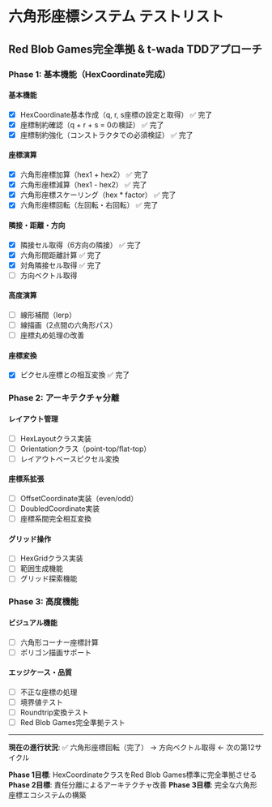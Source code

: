 # 六角形座標システム テストリスト

## Red Blob Games完全準拠 & t-wada TDDアプローチ

### Phase 1: 基本機能（HexCoordinate完成）

#### 基本機能
- [x] HexCoordinate基本作成（q, r, s座標の設定と取得） ✅ 完了
- [x] 座標制約確認（q + r + s = 0の検証） ✅ 完了
- [x] 座標制約強化（コンストラクタでの必須検証） ✅ 完了

#### 座標演算
- [x] 六角形座標加算（hex1 + hex2） ✅ 完了
- [x] 六角形座標減算（hex1 - hex2） ✅ 完了
- [x] 六角形座標スケーリング（hex * factor） ✅ 完了
- [x] 六角形座標回転（左回転・右回転） ✅ 完了

#### 隣接・距離・方向
- [x] 隣接セル取得（6方向の隣接） ✅ 完了
- [x] 六角形間距離計算 ✅ 完了
- [x] 対角隣接セル取得 ✅ 完了
- [ ] 方向ベクトル取得

#### 高度演算
- [ ] 線形補間（lerp）
- [ ] 線描画（2点間の六角形パス）
- [ ] 座標丸め処理の改善

#### 座標変換
- [x] ピクセル座標との相互変換 ✅ 完了

### Phase 2: アーキテクチャ分離

#### レイアウト管理
- [ ] HexLayoutクラス実装
- [ ] Orientationクラス（point-top/flat-top）
- [ ] レイアウトベースピクセル変換

#### 座標系拡張
- [ ] OffsetCoordinate実装（even/odd）
- [ ] DoubledCoordinate実装
- [ ] 座標系間完全相互変換

#### グリッド操作
- [ ] HexGridクラス実装
- [ ] 範囲生成機能
- [ ] グリッド探索機能

### Phase 3: 高度機能

#### ビジュアル機能
- [ ] 六角形コーナー座標計算
- [ ] ポリゴン描画サポート

#### エッジケース・品質
- [ ] 不正な座標の処理
- [ ] 境界値テスト
- [ ] Roundtrip変換テスト
- [ ] Red Blob Games完全準拠テスト

---
**現在の進行状況**: ✅ 六角形座標回転（完了） → 方向ベクトル取得 ← 次の第12サイクル

**Phase 1目標**: HexCoordinateクラスをRed Blob Games標準に完全準拠させる
**Phase 2目標**: 責任分離によるアーキテクチャ改善
**Phase 3目標**: 完全な六角形座標エコシステムの構築